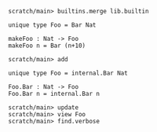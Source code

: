 ``` ucm :hide
scratch/main> builtins.merge lib.builtin
```

``` unison
unique type Foo = Bar Nat

makeFoo : Nat -> Foo
makeFoo n = Bar (n+10)
```

``` ucm
scratch/main> add
```

``` unison
unique type Foo = internal.Bar Nat

Foo.Bar : Nat -> Foo
Foo.Bar n = internal.Bar n
```

``` ucm
scratch/main> update
scratch/main> view Foo
scratch/main> find.verbose
```
